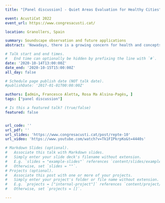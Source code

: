 ```yaml
---
title: "[Panel discussion] - Quiet Areas Evaluation for Healthy Cities"

event: AcustiCat 2022
event_url: https://www.congresacusti.cat/

location: Granollers, Spain

summary: Soundscape observation and future applications  
abstract: 'Nowadays, there is a growing concern for health and concepts such as sustainability and habitability in big cities, which are not very oriented to the well-being of citizens. This discussion panel proposes the soundscape concept, observed by both citizens and technicians, as a tool to improve urban design.'

# Talk start and end times.
#   End time can optionally be hidden by prefixing the line with `#`.
date: '2020-10-14T13:00:00Z'
date_end: '2020-10-15T15:00:00Z'
all_day: false

# Schedule page publish date (NOT talk date).
#publishDate: '2017-01-01T00:00:00Z'

authors: [admin, Francesco Aletta, Rosa Ma Alsina-Pagès, ]
tags: ["panel discussion"]

# Is this a featured talk? (true/false)
featured: false


url_code: ''
url_pdf: ''
url_slides: 'https://www.congresacusti.cat/post/repte-10'
url_video: 'https://www.youtube.com/watch?v=Tk1FIPkrpKo&t=4440s'

# Markdown Slides (optional).
#   Associate this talk with Markdown slides.
#   Simply enter your slide deck's filename without extension.
#   E.g. `slides = "example-slides"` references `content/slides/example-slides.md`.
#   Otherwise, set `slides = ""`.
# Projects (optional).
#   Associate this post with one or more of your projects.
#   Simply enter your project's folder or file name without extension.
#   E.g. `projects = ["internal-project"]` references `content/project/deep-learning/index.md`.
#   Otherwise, set `projects = []`.

---
```

